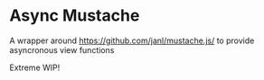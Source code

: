 Async Mustache
==============

A wrapper around https://github.com/janl/mustache.js/ to provide asyncronous view functions

Extreme WIP!
